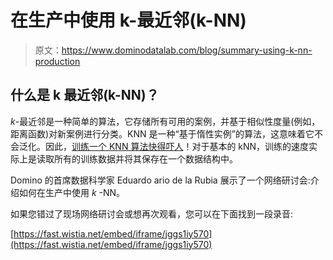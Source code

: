 # 在生产中使用 k-最近邻(k-NN)

> 原文：<https://www.dominodatalab.com/blog/summary-using-k-nn-production>

## 什么是 k 最近邻(k-NN)？

*k*-最近邻是一种简单的算法，它存储所有可用的案例，并基于相似性度量(例如，距离函数)对新案例进行分类。KNN 是一种“基于惰性实例”的算法，这意味着它不会泛化。因此，[训练一个 KNN 算法快得吓人](/knn-with-examples-in-python)！对于基本的 kNN，训练的速度实际上是读取所有的训练数据并将其保存在一个数据结构中。

Domino 的首席数据科学家 Eduardo ario de la Rubia 展示了一个网络研讨会:介绍如何在生产中使用 *k* -NN。

如果您错过了现场网络研讨会或想再次观看，您可以在下面找到一段录音:

[https://fast.wistia.net/embed/iframe/jggs1iy570](https://fast.wistia.net/embed/iframe/jggs1iy570)